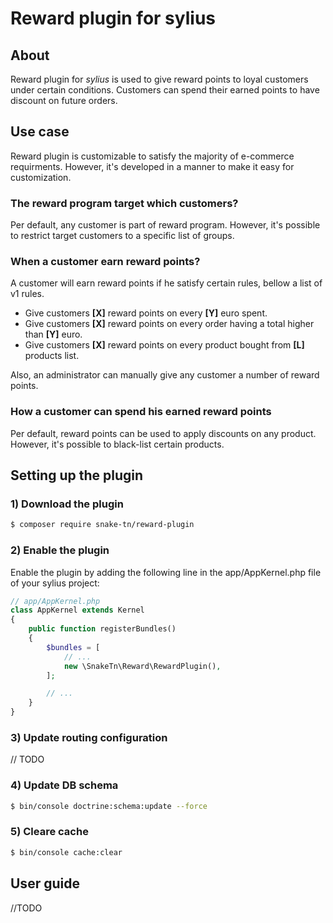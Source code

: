 # Reward plugin for sylius #

## About ##
Reward plugin for *sylius* is used to give reward points to loyal customers under certain conditions.
Customers can spend their earned points to have discount on future orders.

## Use case ##

Reward plugin is customizable to satisfy the majority of e-commerce requirments.
However, it's developed in a manner to make it easy for customization.

### The reward program target which customers? ###
Per default, any customer is part of reward program.
However, it's possible to restrict target customers to a specific list of groups.
   

### When a customer earn reward points? ###
A customer will earn reward points if he satisfy certain rules, bellow a list of v1 rules.

* Give customers **[X]** reward points on every **[Y]** euro spent.
* Give customers **[X]** reward points on every order having a total higher than **[Y]** euro. 
* Give customers **[X]** reward points on every product bought from **[L]** products list.

Also, an administrator can manually give any customer a number of reward points. 

### How a customer can spend his earned reward points ###

Per default, reward points can be used to apply discounts on any product.
However, it's possible to black-list certain products.

## Setting up the plugin ##

### 1) Download the plugin ### 
```bash
$ composer require snake-tn/reward-plugin

```
### 2) Enable the plugin ###
Enable the plugin by adding the following line in the app/AppKernel.php file of your sylius project:

```php
// app/AppKernel.php
class AppKernel extends Kernel
{
    public function registerBundles()
    {
        $bundles = [
            // ...
            new \SnakeTn\Reward\RewardPlugin(),
        ];

        // ...
    }
}
```

### 3) Update routing configuration ###
 // TODO
### 4) Update DB schema ###
```bash
$ bin/console doctrine:schema:update --force

```

### 5) Cleare cache ###
```bash
$ bin/console cache:clear

```
## User guide ##

//TODO

